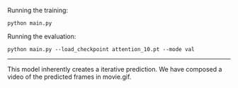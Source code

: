 Running the training:

```python main.py```

Running the evaluation:

```python main.py --load_checkpoint attention_10.pt --mode val```

---

This model inherently creates a iterative prediction. We have composed a video of the predicted frames in movie.gif.[](movie.gif)
